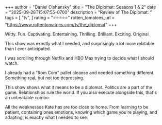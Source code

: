 +++
author = "Daniel Olshansky"
title = "The Diplomat: Seasons 1 & 2"
date = "2025-09-28T15:07:55-0700"
description = "Review of The Diplomat: "
tags = [
    "tv",
]
rating = "⭐⭐⭐⭐⭐"
rotten_tomatoes_url = "https://www.rottentomatoes.com/tv/the_diplomat"
+++

Witty. Fun. Captivating. Entertaining. Thrilling. Brilliant. Exciting. Original

This show was exactly what I needed, and surprisingly a lot more relatable than
I ever anticipated.

I was scrolling through Netflix and HBO Max trying to decide what I should watch.

I already had a "Rom Com" pallet cleanse and needed something different.
Something real, but not too depressing.

This show shows what it means to be a diplomat. Politics are a part of the game.
Relationships rule the world. If you also execute alongside this, that's an unbeatable combo.

All the weaknesses Kate has are too close to home. From learning to be patient,
containing ones emotions, knowing which game you're playing, and adapting, is
exactly what I needed to see.
